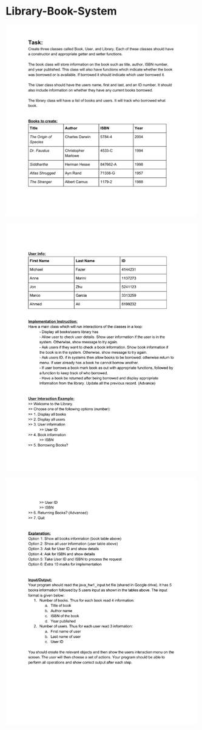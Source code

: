 # Library-Book-System

![](images/Directions1.png)

![](images/Directions2.png)

![](images/Directions3.png)

